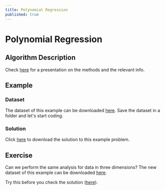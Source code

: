 ```yaml
---
title: Polynomial Regression
published: true
---
```


# Polynomial Regression

## Algorithm Description
Check <a target="_blank" href="{{site.baseurl}}/presentations/PolynomialRegression.pdf">here</a>
for a presentation on the methods and the relevant info.

## Example
### Dataset
The dataset of this example can be downloaded
<a target="_blank" href="{{site.dataurl}}/PolynomialRegression/ac_data.csv">here</a>.
Save the dataset in a folder and let's start coding.

### Solution
Click <a target="_blank" href="{{site.dataurl}}/PolynomialRegression/polynomial_regression.py">here</a>
to download the solution to this example problem.

## Exercise
Can we perform the same analysis for data in three dimensions?
The new dataset of this example can be downloaded
<a target="_blank" href="{{site.dataurl}}/PolynomialRegression/ad_data_3d.csv">here</a>.

Try this before you check the solution
(<a target="_blank" href="{{site.dataurl}}/PolynomialRegression/polynomial_regression_3d.py">here</a>).
